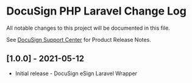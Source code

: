 # DocuSign PHP Laravel Change Log
All notable changes to this project will be documented in this file.

See [DocuSign Support Center](https://support.docusign.com/en/releasenotes/) for Product Release Notes.

## [1.0.0] - 2021-05-12
*   Initial release - DocuSign eSign Laravel Wrapper
